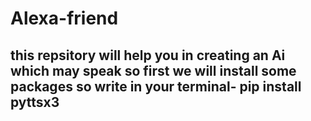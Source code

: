# Alexa-friend
this repsitory will help you in creating an Ai which may speak
so first we will install some packages so write in your terminal-
pip install pyttsx3
-
